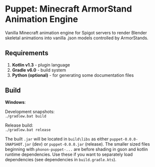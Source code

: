 Puppet: Minecraft ArmorStand Animation Engine
========================
Vanilla Minecraft animation engine for Spigot servers to
render Blender skeletal animations into vanilla .json models
controlled by ArmorStands.

Requirements
------------------------
1. **Kotlin v1.3** - plugin language
2. **Gradle v6.0** - build system
3. **Python (optional)** - for generating some documentation files

Build
------------------------
**Windows**:

Development snapshots:  
`./gradlew.bat build`

Release build:  
`./gradlew.bat release`

The built `.jar` will be located in `build\libs` as either
`puppet-0.0.0-SNAPSHOT.jar` (dev) or `puppet-0.0.0.jar` (release).
The smaller sized files beginning with `phonon-puppet-...` are before
shading in gson and kotlin runtime dependencies. Use these if you want
to separately load dependencies (see dependencies in `build.gradle.kts`).